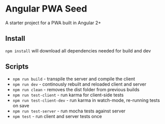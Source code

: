# Angular PWA Seed
A starter project for a PWA built in Angular 2+

## Install
`npm install` will download all dependencies needed for build and dev

## Scripts
- `npm run build` - transpile the server and compile the client
- `npm run dev` - continously rebuilt and reloaded client and server
- `npm run clean` - removes the dist folder from previous builds
- `npm run test-client` - run karma for client-side tests
- `npm run test-client-dev` - run karma in watch-mode, re-running tests on save
- `npm run test-server` - run mocha tests against server
- `npm test` - run client and server tests once
